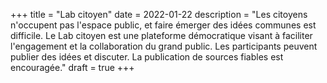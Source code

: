 +++
title = "Lab citoyen"
date = 2022-01-22
description = "Les citoyens n'occupent pas l'espace public, et faire émerger des idées communes est difficile. Le Lab citoyen est une plateforme démocratique visant à faciliter l'engagement et la collaboration du grand public. Les participants peuvent publier des idées et discuter. La publication de sources fiables est encouragée."
draft = true
+++
